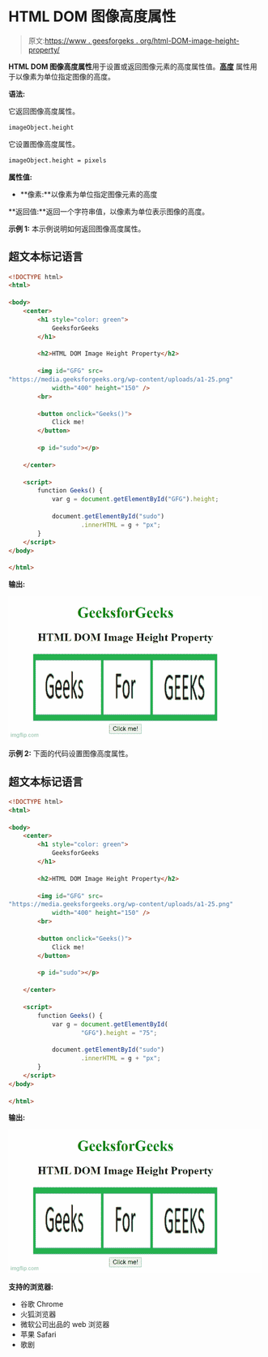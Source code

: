 # HTML DOM 图像高度属性

> 原文:[https://www . geesforgeks . org/html-DOM-image-height-property/](https://www.geeksforgeeks.org/html-dom-image-height-property/)

**HTML DOM 图像高度属性**用于设置或返回图像元素的高度属性值。[**高度**](https://www.geeksforgeeks.org/html-height-attribute/) 属性用于以像素为单位指定图像的高度。

**语法:**

它返回图像高度属性。

```html
imageObject.height
```

它设置图像高度属性。

```html
imageObject.height = pixels
```

**属性值:**

*   **像素:**以像素为单位指定图像元素的高度

**返回值:**返回一个字符串值，以像素为单位表示图像的高度。

**示例 1:** 本示例说明如何返回图像高度属性。

## 超文本标记语言

```html
<!DOCTYPE html>
<html>

<body>
    <center>
        <h1 style="color: green">
            GeeksforGeeks
        </h1>

        <h2>HTML DOM Image Height Property</h2>

        <img id="GFG" src=
"https://media.geeksforgeeks.org/wp-content/uploads/a1-25.png"
            width="400" height="150" />
        <br>

        <button onclick="Geeks()">
            Click me!
        </button>

        <p id="sudo"></p>

    </center>

    <script>
        function Geeks() {
            var g = document.getElementById("GFG").height;

            document.getElementById("sudo")
                    .innerHTML = g + "px";
        }
    </script>
</body>

</html>
```

**输出:**

![](img/95d205f85f76b019882384aa5f421c44.png)

**示例 2:** 下面的代码设置图像高度属性。

## 超文本标记语言

```html
<!DOCTYPE html>
<html>

<body>
    <center>
        <h1 style="color: green">
            GeeksforGeeks
        </h1>

        <h2>HTML DOM Image Height Property</h2>

        <img id="GFG" src=
"https://media.geeksforgeeks.org/wp-content/uploads/a1-25.png"
            width="400" height="150" />
        <br>

        <button onclick="Geeks()">
            Click me!
        </button>

        <p id="sudo"></p>

    </center>

    <script>
        function Geeks() {
            var g = document.getElementById(
                    "GFG").height = "75";

            document.getElementById("sudo")
                    .innerHTML = g + "px";
        }
    </script>
</body>

</html>
```

**输出:**

![](img/f46a7891346e6b2d9206d21fbf3c5b0f.png)

**支持的浏览器:**

*   谷歌 Chrome
*   火狐浏览器
*   微软公司出品的 web 浏览器
*   苹果 Safari
*   歌剧
